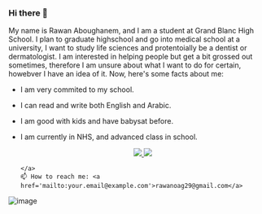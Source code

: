 ### Hi there 👋
 My name is Rawan Aboughanem, and I am a student at Grand Blanc High School. I plan to graduate highschool and go into medical school at a university, I want to study life sciences and protentoially be a dentist or dermatologist. I am interested in helping people but get a bit grossed out sometimes, therefore I am unsure about what I want to do for certain, howebver I have an idea of it. Now, here's some facts about me:

 - I am very commited to my school.

 - I can read and write both English and Arabic.

 - I am good with kids and have babysat before.

 - I am currently in NHS, and advanced class in school.
   
	<p align='center'>
	    <a href="https://www.linkedin.com/in/yourprofile/">
	       <img src="https://img.shields.io/badge/linkedin-%230077B5.svg?&style=for-the-badge&logo=linkedin&logoColor=white"/>
	   </a>
	   <a href="https://t.me/yourchannel">
	       <img src="https://img.shields.io/badge/Telegram-2CA5E0?style=for-the-badge&logo=telegram&logoColor=white"/>
	   </a>

	   </a>
	   📫 How to reach me: <a href='mailto:your.email@example.com'>rawanoag29@gmail.com</a>
	</p>
![image](https://github.com/RawanA29/RawanA29/assets/170124122/ca1ac089-3f88-4640-9b37-1a851c603b75)



